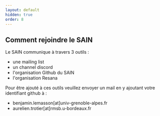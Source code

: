 ```yaml
---
layout: default
hidden: true
order: 8
---
```


## Comment rejoindre le SAIN
Le SAIN communique à travers 3 outils : 
- une mailing list 
- un channel discord
- l'organisation Github du SAIN
- l'organisation Resana

Pour être ajouté à ces outils veuillez envoyer un mail en y ajoutant votre identifiant github à :
- benjamin.lemasson[at]univ-grenoble-alpes.fr
- aurelien.trotier[at]rmsb.u-bordeaux.fr